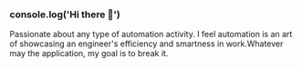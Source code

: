 ### console.log('Hi there 👋')
Passionate about any type of automation activity. I feel automation is an art of showcasing an engineer's efficiency and smartness in work.Whatever may the application, my goal is to break it.
